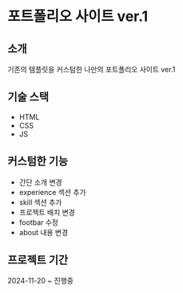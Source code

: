 <!-- Freelancer Jekyll theme  
=========================

Jekyll theme based on [Freelancer bootstrap theme ](http://startbootstrap.com/template-overviews/freelancer/)

## How to use
 - Place a image in `/img/portfolio/`
 - Replace `your-email@domain.com` in `_config.yml` with your email address. Refer to [formspree](http://formspree.io/) for more information.
 - Create posts to display your projects. Use the follow as an example:
```txt
---
layout: default
modal-id: 1
date: 2020-01-18
img: cabin.png
alt: image-alt
project-date: January 2020
client: The Client
category: Web Development
description: The description of the project

---
```

## Demo
View this jekyll theme in action [here](https://jeromelachaud.com/freelancer-theme)

## Screenshot
![screenshot](https://raw.githubusercontent.com/jeromelachaud/freelancer-theme/master/screenshot.png)

---------
For more details, read the [documentation](http://jekyllrb.com/) -->

# 포트폴리오 사이트 ver.1

## 소개
기존의 템플릿을 커스텀한 나만의 포트폴리오 사이트 ver.1

## 기술 스택
- HTML
- CSS
- JS

## 커스텀한 기능
- 간단 소개 변경
- experience 섹션 추가
- skill 섹션 추가
- 프로젝트 배치 변경
- footbar 수정
- about 내용 변경

## 프로젝트 기간
2024-11-20 ~ 진행중




